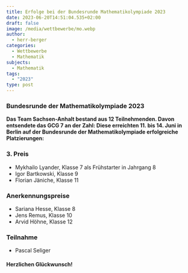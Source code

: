 ```yaml
---
title: Erfolge bei der Bundesrunde Mathematikolympiade 2023
date: 2023-06-20T14:51:04.535+02:00
draft: false
image: /media/wettbewerbe/mo.webp
author:
  - herr-berger
categories:
  - Wettbewerbe
  - Mathematik
subjects:
  - Mathematik
tags:
  - "2023"
type: post
---
```

### Bundesrunde der Mathematikolympiade 2023

**Das Team Sachsen-Anhalt bestand aus 12 Teilnehmenden. Davon entsendete das GCG 7 an der Zahl: Diese erreichten 11. bis 14. Juni in Berlin auf der Bundesrunde der Mathematikolympiade erfolgreiche Platzierungen:** 

### 3. Preis

- Mykhailo Lyander, Klasse 7 als Frühstarter in Jahrgang 8
- Igor Bartkowski, Klasse 9
- Florian Jäniche, Klasse 11

### Anerkennungspreise

- Sariana Hesse, Klasse 8
- Jens Remus, Klasse 10
- Arvid Höhne, Klasse 12

### Teilnahme

- Pascal Seliger

#### Herzlichen Glückwunsch!





